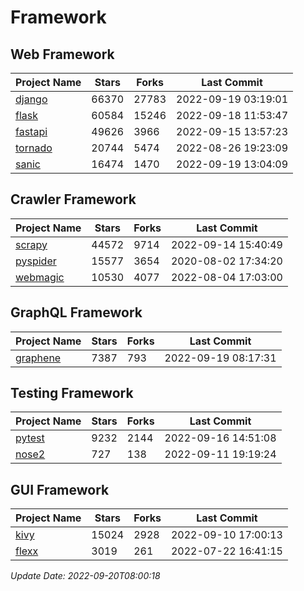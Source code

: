 # Framework

## Web Framework
| Project Name | Stars | Forks | Last Commit |
| ------------ | ----- | ----- | ----------- |
| [django](https://github.com/django/django) | 66370 | 27783 | 2022-09-19 03:19:01 |
| [flask](https://github.com/pallets/flask) | 60584 | 15246 | 2022-09-18 11:53:47 |
| [fastapi](https://github.com/tiangolo/fastapi) | 49626 | 3966 | 2022-09-15 13:57:23 |
| [tornado](https://github.com/tornadoweb/tornado) | 20744 | 5474 | 2022-08-26 19:23:09 |
| [sanic](https://github.com/sanic-org/sanic) | 16474 | 1470 | 2022-09-19 13:04:09 |

## Crawler Framework
| Project Name | Stars | Forks | Last Commit |
| ------------ | ----- | ----- | ----------- |
| [scrapy](https://github.com/scrapy/scrapy) | 44572 | 9714 | 2022-09-14 15:40:49 |
| [pyspider](https://github.com/binux/pyspider) | 15577 | 3654 | 2020-08-02 17:34:20 |
| [webmagic](https://github.com/code4craft/webmagic) | 10530 | 4077 | 2022-08-04 17:03:00 |

## GraphQL Framework
| Project Name | Stars | Forks | Last Commit |
| ------------ | ----- | ----- | ----------- |
| [graphene](https://github.com/graphql-python/graphene) | 7387 | 793 | 2022-09-19 08:17:31 |

## Testing Framework
| Project Name | Stars | Forks | Last Commit |
| ------------ | ----- | ----- | ----------- |
| [pytest](https://github.com/pytest-dev/pytest) | 9232 | 2144 | 2022-09-16 14:51:08 |
| [nose2](https://github.com/nose-devs/nose2) | 727 | 138 | 2022-09-11 19:19:24 |

## GUI Framework
| Project Name | Stars | Forks | Last Commit |
| ------------ | ----- | ----- | ----------- |
| [kivy](https://github.com/kivy/kivy) | 15024 | 2928 | 2022-09-10 17:00:13 |
| [flexx](https://github.com/flexxui/flexx) | 3019 | 261 | 2022-07-22 16:41:15 |

*Update Date: 2022-09-20T08:00:18*